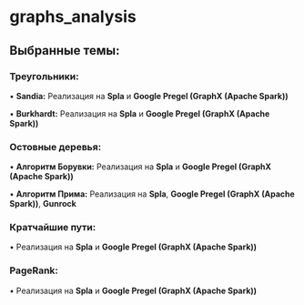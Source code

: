 # graphs_analysis

## Выбранные темы:

### Треугольники:

•   **Sandia:**
       Реализация на **Spla** и **Google Pregel (GraphX (Apache Spark))**
       
•   **Burkhardt:**
       Реализация на **Spla** и **Google Pregel (GraphX (Apache Spark))**

### Остовные деревья:

•   **Алгоритм Борувки:**
       Реализация на **Spla** и **Google Pregel (GraphX (Apache Spark))**
    
•   **Алгоритм Прима:**
       Реализация на **Spla**, **Google Pregel (GraphX (Apache Spark))**, **Gunrock**

### Кратчайшие пути:

• Реализация на **Spla** и **Google Pregel (GraphX (Apache Spark))**

### PageRank:

• Реализация на **Spla** и **Google Pregel (GraphX (Apache Spark))**
